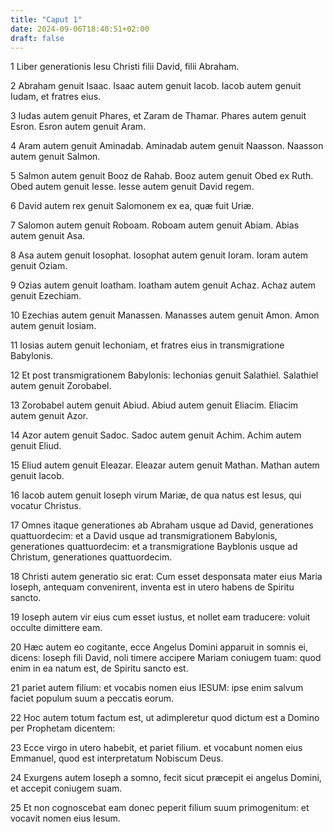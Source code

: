 ```yaml
---
title: "Caput 1"
date: 2024-09-06T18:40:51+02:00
draft: false
---
```




1 Liber generationis Iesu Christi filii David, filii Abraham.

2 Abraham genuit Isaac. Isaac autem genuit Iacob. Iacob autem genuit Iudam, et fratres eius.

3 Iudas autem genuit Phares, et Zaram de Thamar. Phares autem genuit Esron. Esron autem genuit Aram.

4 Aram autem genuit Aminadab. Aminadab autem genuit Naasson. Naasson autem genuit Salmon.

5 Salmon autem genuit Booz de Rahab. Booz autem genuit Obed ex Ruth. Obed autem genuit Iesse. Iesse autem genuit David regem.

6 David autem rex genuit Salomonem ex ea, quæ fuit Uriæ.

7 Salomon autem genuit Roboam. Roboam autem genuit Abiam. Abias autem genuit Asa.

8 Asa autem genuit Iosophat. Iosophat autem genuit Ioram. Ioram autem genuit Oziam.

9 Ozias autem genuit Ioatham. Ioatham autem genuit Achaz. Achaz autem genuit Ezechiam.

10 Ezechias autem genuit Manassen. Manasses autem genuit Amon. Amon autem genuit Iosiam.

11 Iosias autem genuit Iechoniam, et fratres eius in transmigratione Babylonis.

12 Et post transmigrationem Babylonis: Iechonias genuit Salathiel. Salathiel autem genuit Zorobabel.

13 Zorobabel autem genuit Abiud. Abiud autem genuit Eliacim. Eliacim autem genuit Azor.

14 Azor autem genuit Sadoc. Sadoc autem genuit Achim. Achim autem genuit Eliud.

15 Eliud autem genuit Eleazar. Eleazar autem genuit Mathan. Mathan autem genuit Iacob.

16 Iacob autem genuit Ioseph virum Mariæ, de qua natus est Iesus, qui vocatur Christus.

17 Omnes itaque generationes ab Abraham usque ad David, generationes quattuordecim: et a David usque ad transmigrationem Babylonis, generationes quattuordecim: et a transmigratione Bayblonis usque ad Christum, generationes quattuordecim.

18 Christi autem generatio sic erat: Cum esset desponsata mater eius Maria Ioseph, antequam convenirent, inventa est in utero habens de Spiritu sancto.

19 Ioseph autem vir eius cum esset iustus, et nollet eam traducere: voluit occulte dimittere eam.

20 Hæc autem eo cogitante, ecce Angelus Domini apparuit in somnis ei, dicens: Ioseph fili David, noli timere accipere Mariam coniugem tuam: quod enim in ea natum est, de Spiritu sancto est.

21 pariet autem filium: et vocabis nomen eius IESUM: ipse enim salvum faciet populum suum a peccatis eorum.

22 Hoc autem totum factum est, ut adimpleretur quod dictum est a Domino per Prophetam dicentem:

23 Ecce virgo in utero habebit, et pariet filium. et vocabunt nomen eius Emmanuel, quod est interpretatum Nobiscum Deus.

24 Exurgens autem Ioseph a somno, fecit sicut præcepit ei angelus Domini, et accepit coniugem suam.

25 Et non cognoscebat eam donec peperit filium suum primogenitum: et vocavit nomen eius Iesum.

